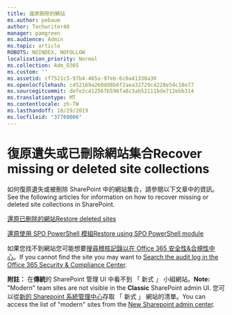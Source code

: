 ```yaml
---
title: 還原刪除的網站
ms.author: pebaum
author: Techwriter40
manager: pamgreen
ms.audience: Admin
ms.topic: article
ROBOTS: NOINDEX, NOFOLLOW
localization_priority: Normal
ms.collection: Adm_O365
ms.custom: ''
ms.assetid: cf7521c3-97b4-465a-97eb-6c0a41338a30
ms.openlocfilehash: c452169a260dd8b6f2aea32729c4228e54c18e77
ms.sourcegitcommit: defe2c412567b596fa8c3ab52111bde712ebb314
ms.translationtype: MT
ms.contentlocale: zh-TW
ms.lasthandoff: 10/29/2019
ms.locfileid: "37769006"
---
```

# <a name="recover-missing-or-deleted-site-collections"></a><span data-ttu-id="560e7-102">復原遺失或已刪除網站集合</span><span class="sxs-lookup"><span data-stu-id="560e7-102">Recover missing or deleted site collections</span></span>

<span data-ttu-id="560e7-103">如何復原遺失或被刪除 SharePoint 中的網站集合，請參閱以下文章中的資訊。</span><span class="sxs-lookup"><span data-stu-id="560e7-103">See the following articles for information on how to recover missing or deleted site collections in SharePoint.</span></span>

[<span data-ttu-id="560e7-104">還原已刪除的網站</span><span class="sxs-lookup"><span data-stu-id="560e7-104">Restore deleted sites</span></span>](https://docs.microsoft.com/sharepoint/restore-deleted-site-collection)

[<span data-ttu-id="560e7-105">還原使用 SPO PowerShell 模組</span><span class="sxs-lookup"><span data-stu-id="560e7-105">Restore using SPO PowerShell module</span></span>](https://support.office.com/article/Introduction-to-the-SharePoint-Online-Management-Shell-C16941C3-19B4-4710-8056-34C034493429)

<span data-ttu-id="560e7-106">如果您找不到網站您可能想要[搜尋稽核記錄以在 Office 365 安全性&amp;合規性中心](https://docs.microsoft.com/office365/securitycompliance/search-the-audit-log-in-security-and-compliance)。</span><span class="sxs-lookup"><span data-stu-id="560e7-106">If you cannot find the site you may want to [Search the audit log in the Office 365 Security &amp; Compliance Center](https://docs.microsoft.com/office365/securitycompliance/search-the-audit-log-in-security-and-compliance).</span></span>

<span data-ttu-id="560e7-107">**附註：** 在**傳統**的 SharePoint 管理 UI 中看不到 「 新式 」 小組網站。</span><span class="sxs-lookup"><span data-stu-id="560e7-107">**Note:** "Modern" team sites are not visible in the **Classic** SharePoint admin UI.</span></span> <span data-ttu-id="560e7-108">您可以從[新的 Sharepoint 系統管理中心](https://docs.microsoft.com/sharepoint/get-started-new-admin-center)存取 「 新式 」 網站的清單。</span><span class="sxs-lookup"><span data-stu-id="560e7-108">You can access the list of "modern" sites from the [New Sharepoint admin center](https://docs.microsoft.com/sharepoint/get-started-new-admin-center).</span></span>


